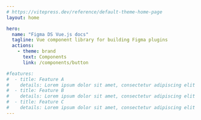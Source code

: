 ```yaml
---
# https://vitepress.dev/reference/default-theme-home-page
layout: home

hero:
  name: "Figma DS Vue.js docs"
  tagline: Vue component library for building Figma plugins
  actions:
    - theme: brand
      text: Components
      link: /components/button

#features:
#  - title: Feature A
#    details: Lorem ipsum dolor sit amet, consectetur adipiscing elit
#  - title: Feature B
#    details: Lorem ipsum dolor sit amet, consectetur adipiscing elit
#  - title: Feature C
#    details: Lorem ipsum dolor sit amet, consectetur adipiscing elit
---
```


<Components />
